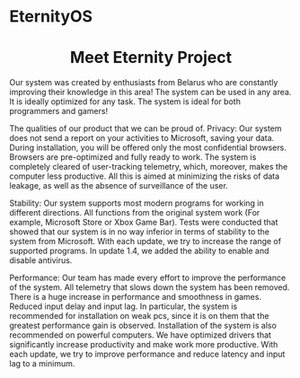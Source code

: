 # EternityOS

<h1 align="center">Meet Eternity Project</a> </h1>

Our system was created by enthusiasts from Belarus who are constantly improving their knowledge in this area! The system can be used in any area. It is ideally optimized for any task. The system is ideal for both programmers and gamers!

The qualities of our product that we can be proud of.
Privacy:
Our system does not send a report on your activities to Microsoft, saving your data.
During installation, you will be offered only the most confidential browsers. Browsers are pre-optimized and fully ready to work.
The system is completely cleared of user-tracking telemetry, which, moreover, makes the computer less productive. All this is aimed at minimizing the risks of data leakage, as well as the absence of surveillance of the user.

Stability:
Our system supports most modern programs for working in different directions. All functions from the original system work (For example, Microsoft Store or Xbox Game Bar).
Tests were conducted that showed that our system is in no way inferior in terms of stability to the system from Microsoft. With each update, we try to increase the range of supported programs.
In update 1.4, we added the ability to enable and disable antivirus.

Performance: 
Our team has made every effort to improve the performance of the system.
All telemetry that slows down the system has been removed. There is a huge increase in performance and smoothness in games. Reduced input delay and input lag. 
In particular, the system is recommended for installation on weak pcs, since it is on them that the greatest performance gain is observed. 
Installation of the system is also recommended on powerful computers. We have optimized drivers that significantly increase productivity and make work more productive. 
With each update, we try to improve performance and reduce latency and input lag to a minimum.
